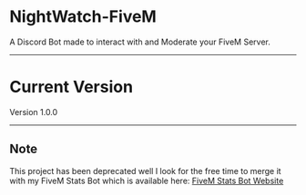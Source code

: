 # NightWatch-FiveM
A Discord Bot made to interact with and Moderate your FiveM Server.

---

# Current Version
Version 1.0.0

---
 
## Note

This project has been deprecated well I look for the free time to merge it with my FiveM Stats Bot which is available here: [FiveM Stats Bot Website](https://statsbot.toxicdev.me)
